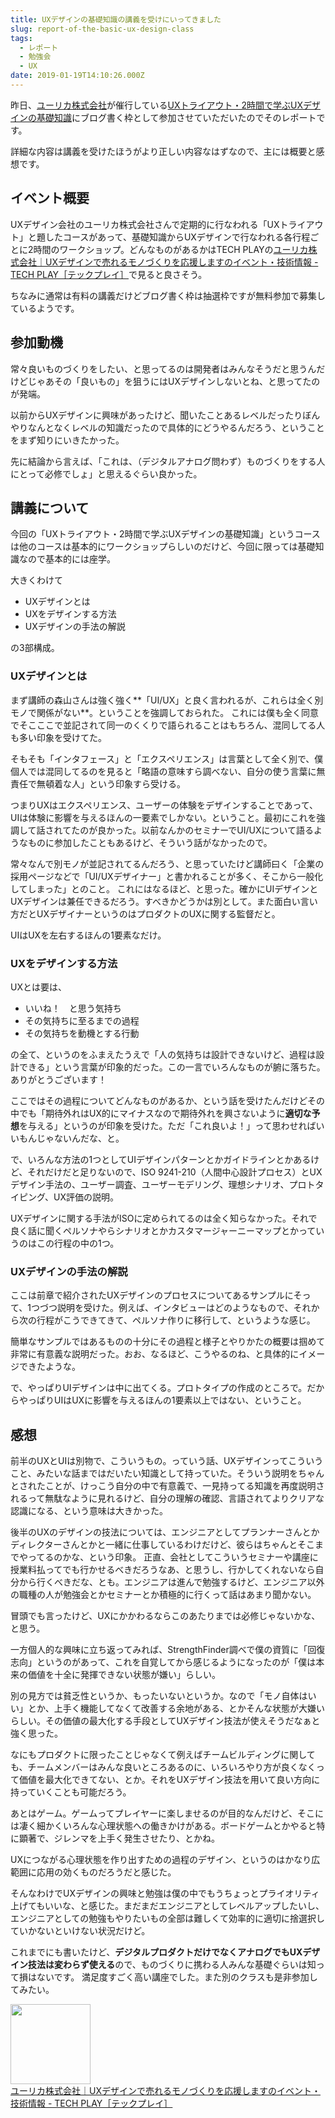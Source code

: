 ```yaml
---
title: UXデザインの基礎知識の講義を受けにいってきました
slug: report-of-the-basic-ux-design-class
tags:
  - レポート
  - 勉強会
  - UX
date: 2019-01-19T14:10:26.000Z
---
```


昨日、[ユーリカ株式会社](https://www.ureka.co.jp/)が催行している[UXトライアウト・2時間で学ぶUXデザインの基礎知識](https://techplay.jp/event/713434?utm_source=713434&utm_medium=email&utm_campaign=own_newevent)にブログ書く枠として参加させていただいたのでそのレポートです。

詳細な内容は講義を受けたほうがより正しい内容なはずなので、主には概要と感想です。

## イベント概要
UXデザイン会社のユーリカ株式会社さんで定期的に行なわれる「UXトライアウト」と題したコースがあって、基礎知識からUXデザインで行なわれる各行程ごとに2時間のワークショップ。どんなものがあるかはTECH PLAYの[ユーリカ株式会社｜UXデザインで売れるモノづくりを応援しますのイベント・技術情報 \- TECH PLAY［テックプレイ］](https://techplay.jp/community/urekacojp)で見ると良さそう。

ちなみに通常は有料の講義だけどブログ書く枠は抽選枠ですが無料参加で募集しているようです。

## 参加動機
常々良いものづくりをしたい、と思ってるのは開発者はみんなそうだと思うんだけどじゃあその「良いもの」を狙うにはUXデザインしないとね、と思ってたのが発端。

以前からUXデザインに興味があったけど、聞いたことあるレベルだったりぼんやりなんとなくレベルの知識だったので具体的にどうやるんだろう、ということをまず知りにいきたかった。

先に結論から言えば、「これは、（デジタルアナログ問わず）ものづくりをする人にとって必修でしょ」と思えるぐらい良かった。

## 講義について
今回の「UXトライアウト・2時間で学ぶUXデザインの基礎知識」というコースは他のコースは基本的にワークショップらしいのだけど、今回に限っては基礎知識なので基本的には座学。

大きくわけて

+ UXデザインとは
+ UXをデザインする方法
+ UXデザインの手法の解説

の3部構成。

### UXデザインとは
まず講師の森山さんは強く強く**「UI/UX」と良く言われるが、これらは全く別モノで関係がない**。ということを強調しておられた。 これには僕も全く同意でそこここで並記されて同一のくくりで語られることはもちろん、混同してる人も多い印象を受けてた。

そもそも「インタフェース」と「エクスペリエンス」は言葉として全く別で、僕個人では混同してるのを見ると「略語の意味すら調べない、自分の使う言葉に無責任で無頓着な人」という印象すら受ける。

つまりUXはエクスペリエンス、ユーザーの体験をデザインすることであって、UIは体験に影響を与えるほんの一要素でしかない。ということ。最初にこれを強調して話されてたのが良かった。以前なんかのセミナーでUI/UXについて語るようなものに参加したこともあるけど、そういう話がなかったので。

常々なんで別モノが並記されてるんだろう、と思っていたけど講師曰く「企業の採用ページなどで「UI/UXデザイナー」と書かれることが多く、そこから一般化してしまった」とのこと。
これにはなるほど、と思った。確かにUIデザインとUXデザインは兼任できるだろう。すべきかどうかは別として。また面白い言い方だとUXデザイナーというのはプロダクトのUXに関する監督だと。

UIはUXを左右するほんの1要素なだけ。

### UXをデザインする方法
UXとは要は、
+ いいね！　と思う気持ち
+ その気持ちに至るまでの過程
+ その気持ちを動機とする行動

の全て、というのをふまえたうえで「人の気持ちは設計できないけど、過程は設計できる」という言葉が印象的だった。この一言でいろんなものが腑に落ちた。ありがとうございます！

ここではその過程についてどんなものがあるか、という話を受けたんだけどその中でも「期待外れはUX的にマイナスなので期待外れを興さないように**適切な予想**を与える」というのが印象を受けた。ただ「これ良いよ！」って思わせればいいもんじゃないんだな、と。

で、いろんな方法の1つとしてUIデザインパターンとかガイドラインとかあるけど、それだけだと足りないので、ISO 9241-210（人間中心設計プロセス）とUXデザイン手法の、ユーザー調査、ユーザーモデリング、理想シナリオ、プロトタイピング、UX評価の説明。

UXデザインに関する手法がISOに定められてるのは全く知らなかった。それで良く話に聞くペルソナやらシナリオとかカスタマージャーニーマップとかっていうのはこの行程の中の1つ。

### UXデザインの手法の解説
ここは前章で紹介されたUXデザインのプロセスについてあるサンプルにそって、1つづつ説明を受けた。例えば、インタビューはどのようなもので、それから次の行程がこうできてきて、ペルソナ作りに移行して、というような感じ。

簡単なサンプルではあるものの十分にその過程と様子とやりかたの概要は掴めて非常に有意義な説明だった。おお、なるほど、こうやるのね、と具体的にイメージできたような。

で、やっぱりUIデザインは中に出てくる。プロトタイプの作成のところで。だからやっぱりUIはUXに影響を与えるほんの1要素以上ではない、ということ。

## 感想
前半のUXとUIは別物で、こういうもの。っていう話、UXデザインってこういうこと、みたいな話まではだいたい知識として持っていた。そういう説明をちゃんとされたことが、けっこう自分の中で有意義で、一見持ってる知識を再度説明されるって無駄なように見れるけど、自分の理解の確認、言語されてよりクリアな認識になる、という意味は大きかった。

後半のUXのデザインの技法については、エンジニアとしてプランナーさんとかディレクターさんとかと一緒に仕事しているわけだけど、彼らはちゃんとそこまでやってるのかな、という印象。
正直、会社としてこういうセミナーや講座に授業料払ってでも行かせるべきだろうなあ、と思うし、行かしてくれないなら自分から行くべきだな、とも。エンジニアは進んで勉強するけど、エンジニア以外の職種の人が勉強会とかセミナーとか積極的に行くって話はあまり聞かない。

冒頭でも言ったけど、UXにかかわるならこのあたりまでは必修じゃないかな、と思う。

一方個人的な興味に立ち返ってみれば、StrengthFinder調べで僕の資質に「回復志向」というのがあって、これを自覚してから感じるようになったのが「僕は本来の価値を十全に発揮できない状態が嫌い」らしい。

別の見方では貧乏性というか、もったいないというか。なので「モノ自体はいい」とか、上手く機能してなくて改善する余地がある、とかそんな状態が大嫌いらしい。その価値の最大化する手段としてUXデザイン技法が使えそうだなぁと強く思った。

なにもプロダクトに限ったことじゃなくて例えばチームビルディングに関しても、チームメンバーはみんな良いところあるのに、いろいろやり方が良くなくって価値を最大化できてない、とか。それをUXデザイン技法を用いて良い方向に持っていくことも可能だろう。

あとはゲーム。ゲームってプレイヤーに楽しませるのが目的なんだけど、そこには凄く細かくいろんな心理状態への働きかけがある。ボードゲームとかやると特に顕著で、ジレンマを上手く発生させたり、とかね。

UXにつながる心理状態を作り出すための過程のデザイン、というのはかなり広範囲に応用の効くものだろうだと感じた。

そんなわけでUXデザインの興味と勉強は僕の中でもうちょっとプライオリティ上げてもいいな、と感じた。まだまだエンジニアとしてレベルアップしたいし、エンジニアとしての勉強もやりたいもの全部は難しくて効率的に適切に捨選択していかないといけない状況だけど。

これまでにも書いたけど、**デジタルプロダクトだけでなくアナログでもUXデザイン技法は変わらず使える**ので、ものづくりに携わる人みんな基礎ぐらいは知って損はないです。
満足度すごく高い講座でした。また別のクラスも是非参加してみたい。

<div class="linkbox"><div class="linkbox_image"><a href="https://techplay.jp/community/urekacojp" target="_blank" ><img src="https://s3.techplay.jp/images/organizer/c679498c461f8a619e89bf999756af4e81aa21e4.png" style="border: none;" width="128" /></a></div><div class="link_info"><div class="link_title"><a href="https://techplay.jp/community/urekacojp" target="_blank" >ユーリカ株式会社｜UXデザインで売れるモノづくりを応援しますのイベント・技術情報 - TECH PLAY［テックプレイ］</a> </div><div class="link_description"></div></div></div>
